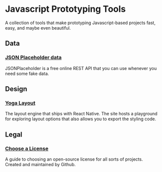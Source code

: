 # Javascript Prototyping Tools
A collection of tools that make prototyping Javascript-based projects fast, easy, and maybe even beautiful.

## Data
### [JSON Placeholder data](https://jsonplaceholder.typicode.com/)
JSONPlaceholder is a free online REST API that you can use whenever you need some fake data.

## Design
### [Yoga Layout](https://yogalayout.com/)
The layout engine that ships with React Native. The site hosts a playground for exploring layout options that also allows you to export the styling code. 

## Legal
### [Choose a License](https://choosealicense.com/)
A guide to choosing an open-source license for all sorts of projects. Created and maintained by Github.
